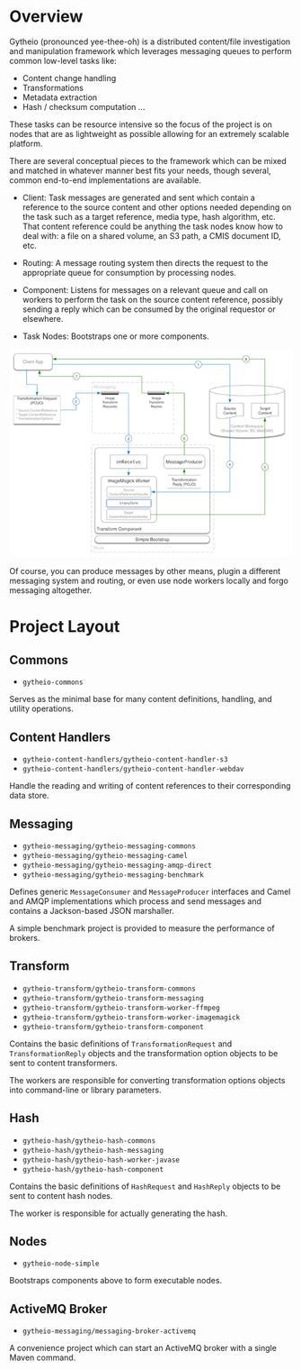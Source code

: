 
Overview
========

Gytheio (pronounced yee-thee-oh) is a distributed content/file investigation and 
manipulation framework which leverages messaging queues to perform common low-level tasks like:

  * Content change handling
  * Transformations
  * Metadata extraction
  * Hash / checksum computation
…

These tasks can be resource intensive so the focus of the project is on nodes that 
are as lightweight as possible allowing for an extremely scalable platform.

There are several conceptual pieces to the framework which can be mixed and matched in 
whatever manner best fits your needs, though several, common end-to-end implementations 
are available.

* Client: Task messages are generated and sent which contain a reference to the source content and other options needed depending on the task such as a target reference, media type, hash algorithm, etc.  That content reference could be anything the task nodes know how to deal with: a file on a shared volume, an S3 path, a CMIS document ID, etc.

* Routing: A message routing system then directs the request to the appropriate queue for consumption by processing nodes.

* Component: Listens for messages on a relevant queue and call on workers to perform the task on the source content reference, possibly sending a reply which can be consumed by the original requestor or elsewhere.

* Task Nodes: Bootstraps one or more components.

![Example architecture of a simple image transform node](doc/resources/images/gytheio-architecture-simple-transform-node.png "Example architecture of a simple image transform node")

Of course, you can produce messages by other means, plugin a different messaging system and routing, or even use node workers locally and forgo messaging altogether.

Project Layout
==============

Commons
-------

* `gytheio-commons`

Serves as the minimal base for many content definitions, handling, 
and utility operations.

Content Handlers
----------------

* `gytheio-content-handlers/gytheio-content-handler-s3`
* `gytheio-content-handlers/gytheio-content-handler-webdav`

Handle the reading and writing of content references to their corresponding
data store.

Messaging
---------

* `gytheio-messaging/gytheio-messaging-commons`
* `gytheio-messaging/gytheio-messaging-camel`
* `gytheio-messaging/gytheio-messaging-amqp-direct`
* `gytheio-messaging/gytheio-messaging-benchmark`

Defines generic `MessageConsumer` and `MessageProducer` interfaces and Camel and
AMQP implementations which process and send messages and contains a Jackson-based JSON marshaller.

A simple benchmark project is provided to measure the performance of brokers.

Transform
---------

* `gytheio-transform/gytheio-transform-commons`
* `gytheio-transform/gytheio-transform-messaging`
* `gytheio-transform/gytheio-transform-worker-ffmpeg`
* `gytheio-transform/gytheio-transform-worker-imagemagick`
* `gytheio-transform/gytheio-transform-component`

Contains the basic definitions of `TransformationRequest` and `TransformationReply`
objects and the transformation option objects to be sent to content transformers.

The workers are responsible for converting transformation options objects into command-line
or library parameters.

Hash
----

* `gytheio-hash/gytheio-hash-commons`
* `gytheio-hash/gytheio-hash-messaging`
* `gytheio-hash/gytheio-hash-worker-javase`
* `gytheio-hash/gytheio-hash-component`

Contains the basic definitions of `HashRequest` and `HashReply`
objects to be sent to content hash nodes.

The worker is responsible for actually generating the hash.

Nodes
-----

* `gytheio-node-simple`

Bootstraps components above to form executable nodes.


ActiveMQ Broker
---------------

* `gytheio-messaging/messaging-broker-activemq`

A convenience project which can start an ActiveMQ broker with a single Maven command.



